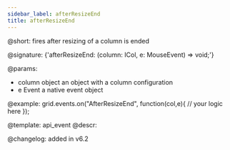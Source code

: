 ```yaml
---
sidebar_label: afterResizeEnd
title: afterResizeEnd
---          
```


@short: fires after resizing of a column is ended

@signature: {'afterResizeEnd: (column: ICol, e: MouseEvent) => void;'}

@params:
- column		object		an object with a column configuration
- e				Event		a native event object

@example:
grid.events.on("AfterResizeEnd", function(col,e){
	// your logic here
});


@template: api_event
@descr:

@changelog:
added in v6.2